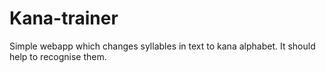 # Kana-trainer
Simple webapp which changes syllables in text to kana alphabet. It should help to recognise them. 
